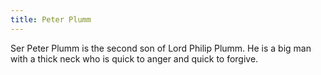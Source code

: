```yaml
---
title: Peter Plumm
---
```


Ser Peter Plumm is the second son of Lord Philip Plumm. He is a big man with a thick neck who is quick to anger and quick to forgive.


